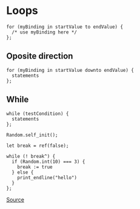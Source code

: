 # Loops

```
for (myBinding in startValue to endValue) {
  /* use myBinding here */
};
```

## Oposite direction

```
for (myBinding in startValue downto endValue) {
  statements
};
```

## While 

```
while (testCondition) {
  statements
};
```

```
Random.self_init();

let break = ref(false);

while (! break^) {
  if (Random.int(10) === 3) {
    break := true
  } else {
    print_endline("hello")
  }
};
```

[Source](https://reasonml.github.io/docs/en/imperative-loops)